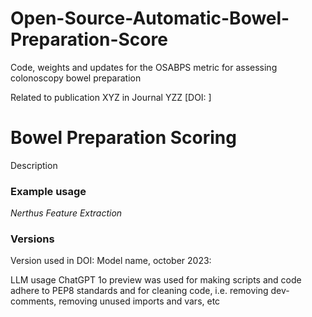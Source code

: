 # Open-Source-Automatic-Bowel-Preparation-Score
Code, weights and updates for the OSABPS metric for assessing colonoscopy bowel preparation

Related to publication XYZ in Journal YZZ [DOI: ]

# Bowel Preparation Scoring
Description
### Example usage
_Nerthus_
_Feature Extraction_

### Versions
Version used in DOI:
Model name, october 2023:


LLM usage
ChatGPT 1o preview was used for making scripts and code adhere to PEP8 standards and for cleaning code, i.e. removing dev-comments, removing unused imports and vars, etc
